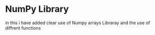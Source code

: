 <h1> NumPy Library</h1>
<p>in this i have added clear use of Numpy arrays Libraray and the use of diffrent functions</p>
